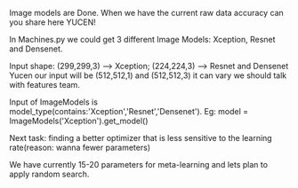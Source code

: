  Image models are Done. When we have the current raw data accuracy can you share here YUCEN! 

In Machines.py we could get 3 different Image Models: Xception, Resnet and Densenet.

Input shape: (299,299,3) --> Xception; (224,224,3) --> Resnet and Densenet
Yucen our input will be (512,512,1) and (512,512,3) it can vary we should talk with features team.

Input of ImageModels is model_type(contains:'Xception','Resnet','Densenet'). Eg: model = ImageModels('Xception').get_model()

Next task: finding a better optimizer that is less sensitive to the learning rate(reason: wanna fewer parameters)

We have currently 15-20 parameters for meta-learning and lets plan to apply random search.
